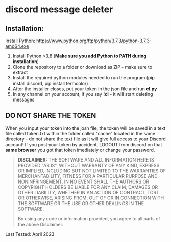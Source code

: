 # discord message deleter

## Installation:

Install Python:
https://www.python.org/ftp/python/3.7.3/python-3.7.3-amd64.exe

1. Install Python <3.8 (<b>Make sure you add Python to PATH during installation</b>)
2. Clone the repository to a folder or download as ZIP - make sure to extract
3. Install the required python modules needed to run the program (pip install discord, pip install termcolor)
4. After the installer closes, put your token in the json file and run **cl.py**
5. In any channel on your account, if you say **!cl** - it will start deleting messages

## DO NOT SHARE THE TOKEN

When you input your token into the josn file, the token will be saved in a text file called token.txt within the folder called "cache" located in the same directory - do not share the text file as it will give full access to your Discord account!
If you post your token by accident, LOGOUT from discord on that **same browser** you got that token imediately or change your password.

> **DISCLAIMER:**
> THE SOFTWARE AND ALL INFORMATION HERE IS PROVIDED "AS IS", WITHOUT WARRANTY OF ANY KIND, EXPRESS OR IMPLIED, INCLUDING BUT NOT LIMITED TO THE WARRANTIES OF MERCHANTABILITY, FITNESS FOR A PARTICULAR PURPOSE AND NONINFRINGEMENT. IN NO EVENT SHALL THE AUTHORS OR COPYRIGHT HOLDERS BE LIABLE FOR ANY CLAIM, DAMAGES OR OTHER LIABILITY, WHETHER IN AN ACTION OF CONTRACT, TORT OR OTHERWISE, ARISING FROM, OUT OF OR IN CONNECTION WITH THE SOFTWARE OR THE USE OR OTHER DEALINGS IN THE SOFTWARE.
>
> By using any code or information provided, you agree to all parts of the above Disclaimer.

Last Tested: April 2023
